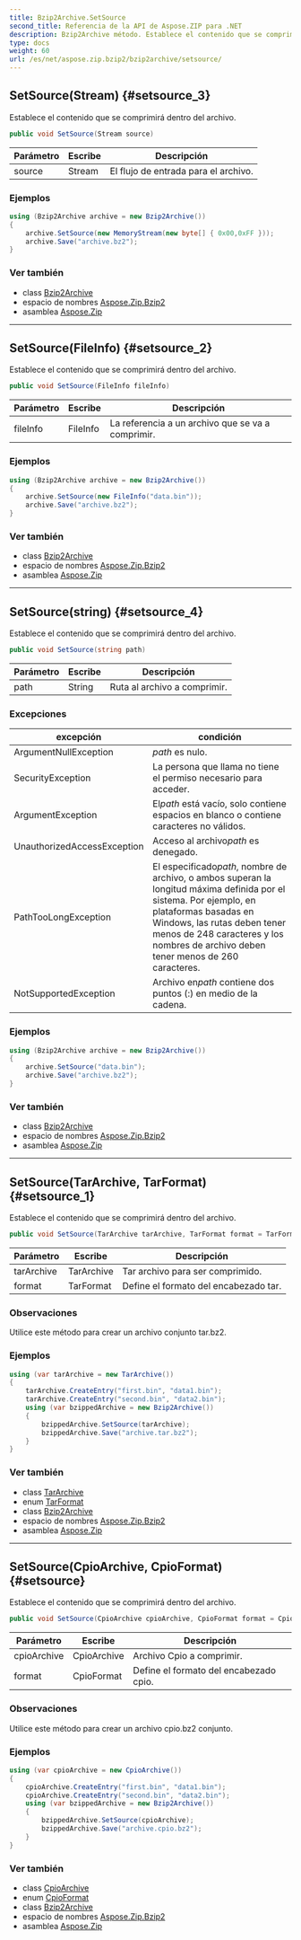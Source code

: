 ```yaml
---
title: Bzip2Archive.SetSource
second_title: Referencia de la API de Aspose.ZIP para .NET
description: Bzip2Archive método. Establece el contenido que se comprimirá dentro del archivo.
type: docs
weight: 60
url: /es/net/aspose.zip.bzip2/bzip2archive/setsource/
---
```

## SetSource(Stream) {#setsource_3}

Establece el contenido que se comprimirá dentro del archivo.

```csharp
public void SetSource(Stream source)
```

| Parámetro | Escribe | Descripción |
| --- | --- | --- |
| source | Stream | El flujo de entrada para el archivo. |

### Ejemplos

```csharp
using (Bzip2Archive archive = new Bzip2Archive()) 
{
    archive.SetSource(new MemoryStream(new byte[] { 0x00,0xFF }));
    archive.Save("archive.bz2");
}
```

### Ver también

* class [Bzip2Archive](../)
* espacio de nombres [Aspose.Zip.Bzip2](../../bzip2archive/)
* asamblea [Aspose.Zip](../../../)

---

## SetSource(FileInfo) {#setsource_2}

Establece el contenido que se comprimirá dentro del archivo.

```csharp
public void SetSource(FileInfo fileInfo)
```

| Parámetro | Escribe | Descripción |
| --- | --- | --- |
| fileInfo | FileInfo | La referencia a un archivo que se va a comprimir. |

### Ejemplos

```csharp
using (Bzip2Archive archive = new Bzip2Archive()) 
{
    archive.SetSource(new FileInfo("data.bin"));
    archive.Save("archive.bz2");
}
```

### Ver también

* class [Bzip2Archive](../)
* espacio de nombres [Aspose.Zip.Bzip2](../../bzip2archive/)
* asamblea [Aspose.Zip](../../../)

---

## SetSource(string) {#setsource_4}

Establece el contenido que se comprimirá dentro del archivo.

```csharp
public void SetSource(string path)
```

| Parámetro | Escribe | Descripción |
| --- | --- | --- |
| path | String | Ruta al archivo a comprimir. |

### Excepciones

| excepción | condición |
| --- | --- |
| ArgumentNullException | *path* es nulo. |
| SecurityException | La persona que llama no tiene el permiso necesario para acceder. |
| ArgumentException | El*path* está vacío, solo contiene espacios en blanco o contiene caracteres no válidos. |
| UnauthorizedAccessException | Acceso al archivo*path* es denegado. |
| PathTooLongException | El especificado*path*, nombre de archivo, o ambos superan la longitud máxima definida por el sistema. Por ejemplo, en plataformas basadas en Windows, las rutas deben tener menos de 248 caracteres y los nombres de archivo deben tener menos de 260 caracteres. |
| NotSupportedException | Archivo en*path* contiene dos puntos (:) en medio de la cadena. |

### Ejemplos

```csharp
using (Bzip2Archive archive = new Bzip2Archive()) 
{
    archive.SetSource("data.bin");
    archive.Save("archive.bz2");
}
```

### Ver también

* class [Bzip2Archive](../)
* espacio de nombres [Aspose.Zip.Bzip2](../../bzip2archive/)
* asamblea [Aspose.Zip](../../../)

---

## SetSource(TarArchive, TarFormat) {#setsource_1}

Establece el contenido que se comprimirá dentro del archivo.

```csharp
public void SetSource(TarArchive tarArchive, TarFormat format = TarFormat.UsTar)
```

| Parámetro | Escribe | Descripción |
| --- | --- | --- |
| tarArchive | TarArchive | Tar archivo para ser comprimido. |
| format | TarFormat | Define el formato del encabezado tar. |

### Observaciones

Utilice este método para crear un archivo conjunto tar.bz2.

### Ejemplos

```csharp
using (var tarArchive = new TarArchive())
{
    tarArchive.CreateEntry("first.bin", "data1.bin");
    tarArchive.CreateEntry("second.bin", "data2.bin");
    using (var bzippedArchive = new Bzip2Archive())
    {
        bzippedArchive.SetSource(tarArchive);
        bzippedArchive.Save("archive.tar.bz2");
    }
}
```

### Ver también

* class [TarArchive](../../../aspose.zip.tar/tararchive/)
* enum [TarFormat](../../../aspose.zip.tar/tarformat/)
* class [Bzip2Archive](../)
* espacio de nombres [Aspose.Zip.Bzip2](../../bzip2archive/)
* asamblea [Aspose.Zip](../../../)

---

## SetSource(CpioArchive, CpioFormat) {#setsource}

Establece el contenido que se comprimirá dentro del archivo.

```csharp
public void SetSource(CpioArchive cpioArchive, CpioFormat format = CpioFormat.OldAscii)
```

| Parámetro | Escribe | Descripción |
| --- | --- | --- |
| cpioArchive | CpioArchive | Archivo Cpio a comprimir. |
| format | CpioFormat | Define el formato del encabezado cpio. |

### Observaciones

Utilice este método para crear un archivo cpio.bz2 conjunto.

### Ejemplos

```csharp
using (var cpioArchive = new CpioArchive())
{
    cpioArchive.CreateEntry("first.bin", "data1.bin");
    cpioArchive.CreateEntry("second.bin", "data2.bin");
    using (var bzippedArchive = new Bzip2Archive())
    {
        bzippedArchive.SetSource(cpioArchive);
        bzippedArchive.Save("archive.cpio.bz2");
    }
}
```

### Ver también

* class [CpioArchive](../../../aspose.zip.cpio/cpioarchive/)
* enum [CpioFormat](../../../aspose.zip.cpio/cpioformat/)
* class [Bzip2Archive](../)
* espacio de nombres [Aspose.Zip.Bzip2](../../bzip2archive/)
* asamblea [Aspose.Zip](../../../)


